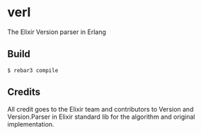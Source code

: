 verl
=====

The Elixir Version parser in Erlang

Build
-----

    $ rebar3 compile

Credits
-------
  All credit goes to the Elixir team and contributors to Version and
  Version.Parser in Elixir standard lib for the algorithm and original
  implementation.
